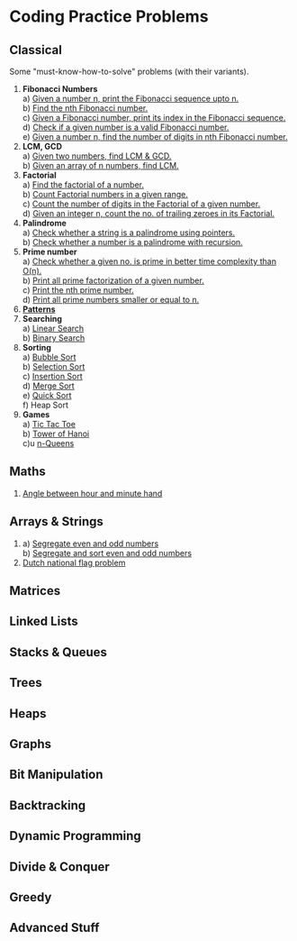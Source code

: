 # Coding Practice Problems
## Classical
Some "must-know-how-to-solve" problems (with their variants).
 1. **Fibonacci Numbers**  
  a) [Given a number n, print the Fibonacci sequence upto n.](../master/Classical/1A.cc)  
  b) [Find the nth Fibonacci number.](../master/Classical/1B.cc)  
  c) [Given a Fibonacci number, print its index in the Fibonacci sequence.](../master/Classical/1C.cc)  
  d) [Check if a given number is a valid Fibonacci number.](../master/Classical/1D.cc)  
  e) [Given a number n, find the number of digits in nth Fibonacci number.](../master/Classical/1E.cc)  
 2. **LCM, GCD**  
  a) [Given two numbers, find LCM & GCD.](../master/Classical/2A.cc)  
  b) [Given an array of n numbers, find LCM.](../master/Classical/2B.cc)
 3. **Factorial**  
  a) [Find the factorial of a number.](../master/Classical/3A.cc)  
  b) [Count Factorial numbers in a given range.](../master/Classical/3B.cc)  
  c) [Count the number of digits in the Factorial of a given number.](../master/Classical/3C.cc)  
  d) [Given an integer n, count the no. of trailing zeroes in its Factorial.](../master/Classical/3D.cc)  
 4. **Palindrome**  
  a) [Check whether a string is a palindrome using pointers.](../master/Classical/4A.cc)  
  b) [Check whether a number is a palindrome with recursion.](../master/Classical/4B.cc)  
 5. **Prime number**  
  a) [Check whether a given no. is prime in better time complexity than O(n).](../master/Classical/5A.cc)  
  b) [Print all prime factorization of a given number.](../master/Classical/5B.cc)  
  c) [Print the nth prime number.](../master/Classical/5C.cc)  
  d) [Print all prime numbers smaller or equal to n.](../master/Classical/5D.cc)  
 6. **[Patterns](../master/Assets/Patterns.png)**  
 7. **Searching**  
  a) [Linear Search](../master/Classical/7A.cc)  
  b) [Binary Search](../master/Classical/7B.cc)  
 8. **Sorting**  
  a) [Bubble Sort](../master/Classical/8A.cc)  
  b) [Selection Sort](../master/Classical/8B.cc)  
  c) [Insertion Sort](../master/Classical/8C.cc)  
  d) [Merge Sort](../master/Classical/8D.cc)  
  e) [Quick Sort](../master/Classical/8E.cc)  
  f) Heap Sort  
 9. **Games**  
  a) [Tic Tac Toe](../master/Classical/9A.cc)  
  b) [Tower of Hanoi](../master/Classical/9B.cc)  
  c)u [n-Queens](../master/Classical/9C.cc)  

## Maths
 1. [Angle between hour and minute hand](../master/Maths/1.cc)  

## Arrays & Strings
 1. a) [Segregate even and odd numbers](../master/Arrays-Strings/1A.cc)  
    b) [Segregate and sort even and odd numbers](../master/Arrays-Strings/1B.cc)  
 2. [Dutch national flag problem](../master/Arrays-Strings/2.cc)  

## Matrices

## Linked Lists

## Stacks & Queues

## Trees

## Heaps

## Graphs

## Bit Manipulation

## Backtracking

## Dynamic Programming

## Divide & Conquer

## Greedy

## Advanced Stuff
